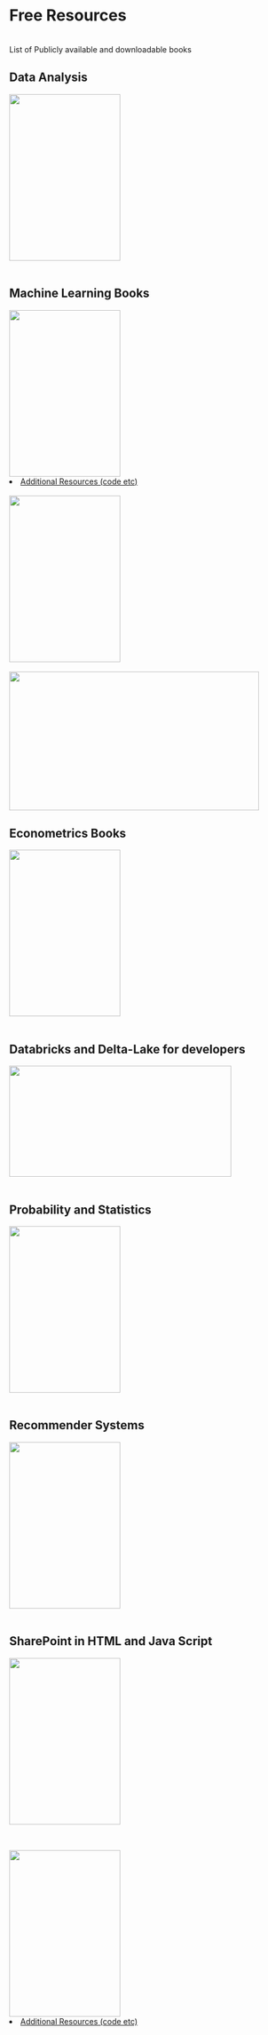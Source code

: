 # Free Resources 
<br>
List of Publicly available and downloadable books
<br>

## Data Analysis  

<a align="left" href="https://github.com/TatevKaren/free-resources-books-papers/blob/main/Python-for-Data-Analysis-2nd-Edition.pdf">
  <img src="https://images-na.ssl-images-amazon.com/images/I/912I2EtdCbL.jpg?raw=true"
  width="200" height="300">
</a>
<br>
<br>

## Machine Learning Books 
 
<a align="left" href="https://github.com/TatevKaren/free-resources-books-papers/blob/main/Machine%20Learning.pdf">
  <img src="https://encrypted-tbn0.gstatic.com/images?q=tbn:ANd9GcR5NxdOQf1VAMYiXsbKr3JY6INALlC_xeCMdA&usqp=CAU?raw=true"
  width="200" height="300">
</a>

<li><a href="http://fs2.american.edu/alberto/www/analytics/ISLRLectures.html"> Additional Resources (code etc)</a></li>
<br>
<a align="left" href="https://github.com/TatevKaren/free-resources-books-papers/blob/main/The%20Big%20Book%20of%20Machine%20Learning%20Use%20Case.pdf">
  <img src="https://databricks.com/wp-content/uploads/2020/09/big-book-of-data-science-use-cases-thumbnail-min.png?raw=true"
  width="200" height="300">
</a>
<br>
<br>

<a align="left" href="https://github.com/TatevKaren/free-resources-books-papers/blob/main/machine-learning-ebook-all-chapters.pdf">
  <img src="https://static.wixstatic.com/media/428e50_3fa5995ea1a94099aafc28f225b8c0a2~mv2.jpg/v1/fill/w_380,h_208,al_c,q_80,usm_0.66_1.00_0.01/ebook-machine%20learning-01.webp?raw=true"
  width="450" height="250">
</a> 
<br>


## Econometrics Books 
<a align="left" href="https://github.com/TatevKaren/free-resources-books-papers/blob/main/Econometric_Analysis_Book.pdf">
  <img src="https://images-na.ssl-images-amazon.com/images/I/81MaAqXkmUL.jpg?raw=true"
  width="200" height="300">
</a>
<br>
<br>

## Databricks and Delta-Lake for developers
<a align="left" href="https://github.com/TatevKaren/free-resources-books-papers/blob/main/Apache-spark-and-delta-lake-for-developers.pdf">
  <img src="https://databricks.com/wp-content/uploads/2020/01/OG_Image_2.jpg?raw=true"
  width="400" height="200">
</a>
<br>
<br>

## Probability and Statistics
<a align="left" href="https://github.com/TatevKaren/free-resources-books-papers/blob/main/Probability%20%26%20Statistics.pdf">
  <img src="https://images-na.ssl-images-amazon.com/images/I/71Tn%2Bp6OoSL._AC_UL600_SR453,600_.jpg?raw=true" width="200" height="300">
</a>
<br>
<br>

## Recommender Systems
<a align="left" href="https://github.com/TatevKaren/free-resources-books-papers/blob/main/Aggarwal_recommender_systems_textbook.pdf">
  <img src="https://media.springernature.com/w306/springer-static/cover-hires/book/978-3-319-29659-3?raw=true" width="200" height="300">
</a>
<br>
<br>

## SharePoint in HTML and Java Script
<a align="left" href="https://github.com/TatevKaren/free-resources-books-papers/blob/main/Custom-SharePoint-Solutions-with-HTML-and-JavaScript.pdf">
  <img src="https://kbimages1-a.akamaihd.net/f6401949-32e5-4d28-85f1-1a9a1e920128/166/300/False/custom-sharepoint-solutions-with-html-and-javascript.jpg?raw=true" width="200" height="300">
</a>
<br>
<br>

##
<a align="left" href="https://github.com/TatevKaren/free-resources-books-papers/blob/main/DataEngineering_HandBook.pdf">
  <img src="https://github.com/andkret/Cookbook/blob/master/images/CookbookCover.jpg?raw=true?raw=true" width="200" height="300">
</a>
<br>
<li><a href="https://github.com/andkret/Cookbook"> Additional Resources (code etc)</a></li>
<br>


